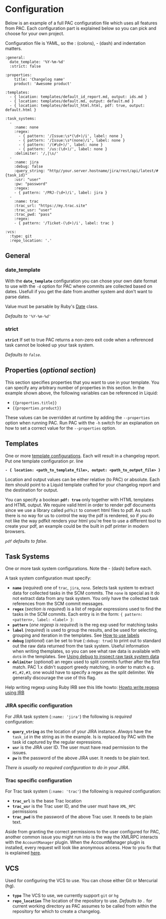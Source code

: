 # Configuration 

Below is an example of a full PAC configuration file which uses all features from PAC.
Each configuration part is explained below so you can pick and choose for your own project.

Configuration file is YAML, so the : (colons), - (dash) and indentation matters.

	:general:
	  date_template: '%Y-%m-%d'
	  :strict: false

	:properties:
		title: 'Changelog name'
		product: 'Awesome product'

	:templates:
	  - { location: templates/default_id_report.md, output: ids.md }
	  - { location: templates/default.md, output: default.md }
	  - { location: templates/default_html.html, pdf: true, output: default.html }

	:task_systems:
	  - 
	    :name: none	    
	    :regex:
	      - { pattern: '/Issue:\s*(\d+)/i', label: none }
	      - { pattern: '/Issue:\s*(none)/i', label: none }
	      - { pattern: '/(#\d+)/', label: none }
	      - { pattern: '/us:(\d+)/', label: none }
	    :delimiter: '/,|\s/'
	  -
	    :name: jira
	    :debug: false
	    :query_string: "http//your.server.hostname/jira/rest/api/latest/#{task_id}"
	    :usr: "user"  
	    :pw: "password"
	    :regex:
	    - { pattern: '/PRJ-(\d+)/i', label: jira }      
	  -
	    :name: trac
	    :trac_url: "https://my.trac.site"
	    :trac_usr: "user"
	    :trac_pwd: "pass"
	    :regex:
	    - { pattern: '/Ticket-(\d+)/i', label: trac }

	:vcs:
	  :type: git
	  :repo_location: '.'

## General

### date_template

With the **`date_template`** configuration you can chose your own date format to use with the `-d` option for PAC where commits are collected based on dates.
Usefull if you get the date from another system and don't want to parse dates.

Value must be parsable by Ruby's [Date](http://ruby-doc.org/stdlib-2.0.0/libdoc/date/rdoc/Date.html#method-c-parse) class. 

_Defaults to `'%Y-%m-%d'`_

### strict

**`strict`** If set to true PAC returns a non-zero exit code when a referenced task cannot be looked up your task system. 

_Defaults to `false`_.   

## Properties (_optional section_)

This section specifies properties that you want to use in your template. You can specify any arbitrary number of properties in this section. In the example shown above, the following variables can be referenced in Liquid: 

- `{{properties.title}}`
- `{{properties.product}}`

These values can be overridden at runtime by adding the `--properties` option when running PAC. Run PAC with the `-h` switch for an explanation on how to set a correct value for the `--properties` option.

## Templates

One or more [template configurations](templates.md). Each will result in a changelog report.
Put one template configuration pr. line

**`- { location: <path_to_template_file>, output: <path_to_output_file> }`**

Location and output values can be either relative (to PAC) or absolute. 
Each item should point to a Liquid template crafted for your changelog report and the destination for output.

You can specify a boolean **`pdf: true`** only together with HTML templates and HTML output. We require valid html in order to render pdf documents since we use a library called `pdfkit` to convert html files to pdf. As such there is no way for us to control the way the pdf is rendered, so if you do not like the way pdfkit renders your html you're free to use a different tool to create your pdf, an example could be the built in pdf printer in modern browsers.  

_`pdf` defaults to false._
 
## Task Systems

One or more task system configurations. Note the - (dash) before each.

A task system configuration must specify:

* **`name`** (_required_) one of `trac`, `jira`, `none`. Selects task system to extract data for collected tasks in the SCM commits. The `none` is special as it do not extract data from any task system. You only have the collected task references from the SCM commit messages.
* **`regex`** (_section is required_) is a list of regular expressions used to find the tasks in the SCM commits. Each entry is in the form: `{ pattern: <pattern>, label: <label> }`:
 * **`pattern`** (_one regexp is required_) is the reg exp used for matching tasks
 * **`label`** (_required_) is used to group the results, and be used for selecting, grouping and iteration in the templates. See [How to use labels](label_configuration.md)
* **`debug`** (_optional_) can be set to true (`:debug: true`) to print out to standard out the raw data returned from the task system. Useful information when writing themplates, so you can see what raw data is available with `dot`s in the templates. See [Using debug to inspect raw task system data](templates#using-debug-to-inspect-raw-task-system-data)
* **`delimiter`** (_optional_) an regex used to split commits further after the first match. PAC 1.x didn't support greedy matching, in order to match e.g. `#1,#2,#3`, one would have to specify a regex as the split delimiter. We generally discourage the use of this flag. 

Help writing regexp using Ruby IRB see this litle howto: [Howto write regexp using IRB](howto_write_regexp_using_irb.md)

### JIRA specific configuration

For JIRA task system (`:name: 'jira'`) the following is _required_ configuration:

* **`query_string`** as the location of your JIRA instance. _Always_ have the `task_id` in the string as in the example. Is is replaced by PAC with the task id captured by the regular expressions.
* **`usr`** is the JIRA user ID. The user must have read permission to the issues.
* **`pw`** is the password of the above JIRA user. It needs to be plain text.

_There is usually no required configuration to do in your JIRA_.

### Trac specific configuration

For Trac task system (`:name: 'trac'`) the following is _required_ configuration:

* **`trac_url`** is the base Trac location
* **`trac_usr`** is the Trac user ID, and the user must have `XML_RPC` permissions
* **`trac_pwd`** is the password of the above Trac user. It needs to be plain text.

Aside from granting the correct permissions to the user configured for PAC, another common issue you might run into is the way the XMLRPC interacts with the `AccountManager` plugin. When the AccountManager plugin is installed, every request will look like anonymous access. How to you fix that is explained [here](https://trac-hacks.org/wiki/XmlRpcPlugin#ProblemswhenAccountManagerPluginisenabled).

## VCS

Used for configuring the VCS to use. You can chose either Git or Mercurial (hg).

* **`type`** The VCS to use, we currently support `git` or `hg`
* **`repo_location`** The location of the repository to use. _Defaults to `.`_ for current working directory as PAC assumes to be called from within the repository for which to create a changelog.